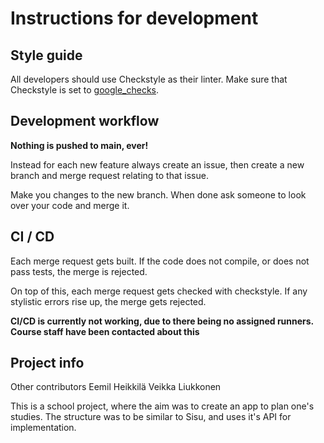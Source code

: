 # Instructions for development

## Style guide

 All developers should use Checkstyle as their linter. Make sure that Checkstyle is set to [google_checks](https://checkstyle.sourceforge.io/google_style.html).

## Development workflow

 **Nothing is pushed to main, ever!**

 Instead for each new feature always create an issue, then create a new branch and merge request relating to that issue.

 Make you changes to the new branch. When done ask someone to look over your code and merge it.

## CI / CD

Each merge request gets built. If the code does not compile, or does not pass tests, the merge is rejected.

On top of this, each merge request gets checked with checkstyle. If any stylistic errors rise up, the merge gets rejected.

**CI/CD is currently not working, due to there being no assigned runners. Course staff have been contacted about this**

## Project info
 Other contributors
  Eemil Heikkilä
  Veikka Liukkonen

 This is a school project, where the aim was to create an app to plan one's studies. The structure was to be similar to Sisu, and uses it's API for implementation.
 

